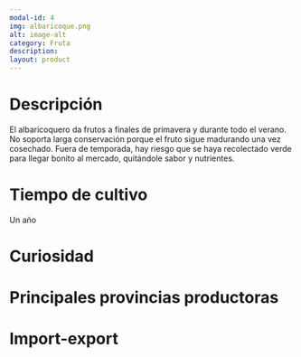 ```yaml
---
modal-id: 4
img: albaricoque.png
alt: image-alt
category: Fruta
description:
layout: product
---
```


# Descripción
El albaricoquero da frutos a finales de primavera y durante todo el verano. No soporta larga conservación porque el fruto sigue madurando una vez cosechado. Fuera de temporada, hay riesgo que se haya recolectado verde para llegar bonito al mercado, quitándole sabor y nutrientes.

# Tiempo de cultivo
Un año

# Curiosidad

# Principales provincias productoras
<div class="chart"></div>

# Import-export
